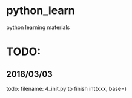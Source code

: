 # python_learn
python learning materials


# TODO:

## 2018/03/03
todo:
 filename: 4_init.py
 to finish int(xxx, base=)
